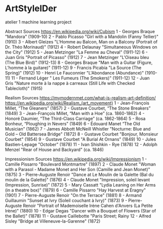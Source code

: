 # ArtStyleIDer
atelier 1 machine learning project

Abstract Sources
https://en.wikipedia.org/wiki/Cubism
1 - Georges Braque "Mandora" (1909-10)
2 - Pablo Picasso "Girl with a Mandolin (Fanny Tellier)" (1910)
3 - Albert Gleizes "L'Homme au Balcon, Man on a Balcony (Portrait of Dr. Théo Morinaud)" (1912)
4 - Robert Delaunay "Simultaneous Windows on the City" (1912)
5 - Jean Metzinger "La Femme au Cheval" (1911-12)
6 - Juan Gris "Portrait of Picasso" (1912)
7 - Jean Metzinger "L'Oiseau bleu (The Blue Bird)" (1912-13)
8 - Georges Braque "Man with a Guitar (Figure, L’homme à la guitare)" (1911-12)
9 - Francis Picabia "La Source (The Spring)" (1912)
10 - Henri Le Fauconnier "L'Abondance (Abundance)" (1910-11)
11 - Fernand Léger " Les Fumeurs (The Smokers)" (1911-12)
12 - Juan Gris "Nature morte à la nappe à carreaux (Still Life with Checked Tablecloth)" (1915)

Realism Sources
https://mymodernmet.com/what-is-realism-art-definition/
https://en.wikipedia.org/wiki/Realism_(art_movement)
1 - Jean-François Millet, “The Gleaners” (1857) 
2 - Gustave Courbet, “The Stone Breakers” (1849) 
3 - Jean-François Millet, “Man with a Hoe” (ca. 1860-1862) 
4 - Honoré Daumier, “The Third-Class Carriage” (ca. 1862-1864) 
5 - Rosa Bonheur, “Ploughing in Nevers” (1849) 
6 - Édouard Manet “The Old Musician” (1862) 
7 - James Abbott McNeill Whistler "Nocturne: Blue and Gold – Old Battersea Bridge" (1872)
8 - Gustave Courbet "Bonjour, Monsieur Courbet" (1854)
9 - Gustave Courbet "A Burial At Ornans" (1849)
10 - Jules Bastien-Lepage "October" (1878)
11 - Ivan Shishkin - Rye (1878)
12 - Adolph Menzel "Rear of House and Backyard" (ca. 1846)

Impressionism Sources
https://en.wikipedia.org/wiki/Impressionism
1 -  Camille Pissarro "Boulevard Montmartre" (1897)
2 - Claude Monet "Woman with a Parasol - Madame Monet and Her Son (Camille and Jean Monet)" (1875)
3 - Pierre-Auguste Renoir "Dance at Le Moulin de la Galette (Bal du moulin de la Galette)" (1876)
4 - Claude Monet "Impression, soleil levant (Impression, Sunrise)" (1872)
5 - Mary Cassatt "Lydia Leaning on Her Arms (in a theatre box)" (1879)
6 - Camille Pissarro "Hay Harvest at Éragny" (1901)
7 - Pierre-Auguste Renoir "On the Terrace" (1881)
8 - Armand Guillaumin "Sunset at Ivry (Soleil couchant à Ivry)" (1873)
9 - Pierre-Auguste Renoir "Portrait of Mademoiselle Irène Cahen d'Anvers (La Petite Irène)" (1880)
10 - Edgar Degas "Dancer with a Bouquet of Flowers (Star of the Ballet)" (1878)
11 - 
Gustave Caillebotte "Paris Street; Rainy 
12 - Alfred Sisley "Bridge at Villeneuve-la-Garenne" (1872)